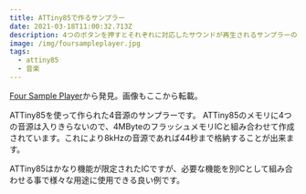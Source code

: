 ```yaml
---
title: ATTiny85で作るサンプラー
date: 2021-03-18T11:00:32.713Z
description: 4つのボタンを押すとそれぞれに対応したサウンドが再生されるサンプラーの作例です。
image: /img/foursampleplayer.jpg
tags:
  - attiny85
  - 音楽
---
```

[Four Sample Player](http://www.technoblogy.com/show?2XJD)から発見。画像もここから転載。

ATTiny85を使って作られた4音源のサンプラーです。
ATTiny85のメモリに4つの音源は入りきらないので、4MByteのフラッシュメモリICと組み合わせて作成されています。これにより8kHzの音源であれば44秒まで格納することが出来ます。

ATTiny85はかなり機能が限定されたICですが、必要な機能を別ICとして組み合わせる事で様々な用途に使用できる良い例です。
